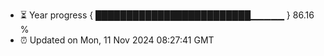 - ⏳ Year progress { █████████████████████████▁▁▁▁▁ } 86.16 %
- ⏰ Updated on Mon, 11 Nov 2024 08:27:41 GMT

